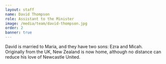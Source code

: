 ```yaml
---
layout: staff
name: David Thompson
role: Assistant to the Minister
image: /media/team/david-thompson.jpg
order: 2
banner: true
---
```

David is married to Maria, and they have two sons: Ezra and Micah.
Originally from the UK, New Zealand is now home, although no distance
can reduce his love of Newcastle United.
